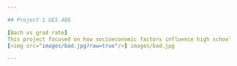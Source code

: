 ```yaml
---

## Project 1 GES 486

[Bach vs grad rate] 
This project focused on how socioeconomic factors influence high school graduation rates.  
[<img src="images/bad.jpg?raw=true"/>] images/bad.jpg

---
```

